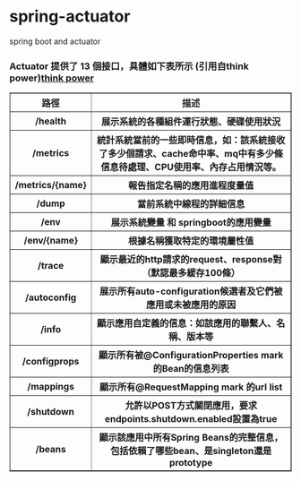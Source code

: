 # spring-actuator

spring boot  and actuator


### Actuator 提供了 13 個接口，具體如下表所示 (引用自think power)<a href="https://tpu.thinkpower.com.tw/tpu/articleDetails/954">think power</a>
<table cellpadding="8" border="1">
	<tr>
		<th>路徑</th>
		<th>描述</th>
	</tr>
	<tr>
		<th>/health</th>
		<th>展示系統的各種組件運行狀態、硬碟使用狀況</th>
	</tr>
	<tr>
		<th>/metrics</th>
		<th>統計系統當前的一些即時信息，如：該系統接收了多少個請求、cache命中率、mq中有多少條信息待處理、CPU使用率、內存占用情況等。</th>
	</tr>
	<tr>
		<th>/metrics/{name}</th>
		<th>報告指定名稱的應用進程度量值</th>
	</tr>
	<tr>
		<th>/dump</th>
		<th>當前系統中線程的詳細信息</th>
	</tr>
	<tr>
		<th>/env</th>
		<th>展示系統變量 和 springboot的應用變量</th>
	</tr>
	<tr>
		<th>/env/{name}</th>
		<th>根據名稱獲取特定的環境屬性值</th>
	</tr>
	<tr>
		<th>/trace</th>
		<th>顯示最近的http請求的request、response對（默認最多緩存100條）</th>
	</tr>
	<tr>
		<th>/autoconfig</th>
		<th>展示所有auto-configuration候選者及它們被應用或未被應用的原因</th>
	</tr>
	<tr>
		<th>/info</th>
		<th>顯示應用自定義的信息：如該應用的聯繫人、名稱、版本等</th>
	</tr>
	<tr>
		<th>/configprops</th>
		<th>顯示所有被@ConfigurationProperties mark的Bean的信息列表</th>
	</tr>
	<tr>
		<th>/mappings</th>
		<th>顯示所有@RequestMapping mark 的url list</th>
	</tr>
	<tr>
		<th>/shutdown</th>
		<th>允許以POST方式關閉應用，要求endpoints.shutdown.enabled設置為true</th>
	</tr>
	<tr>
		<th>/beans</th>
		<th>顯示該應用中所有Spring Beans的完整信息，包括依賴了哪些bean、是singleton還是prototype</th>
	</tr>

</table>